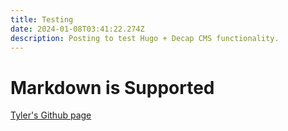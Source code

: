 ```yaml
---
title: Testing
date: 2024-01-08T03:41:22.274Z
description: Posting to test Hugo + Decap CMS functionality.
---
```

# Markdown is Supported

[Tyler's Github page](https://github.com/tdpearson)